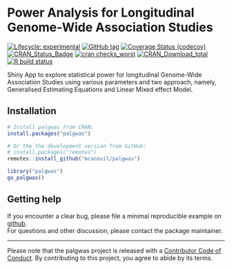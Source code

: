 
<!-- README.md is generated from README.Rmd. Please edit that file -->

# Power Analysis for Longitudinal Genome-Wide Association Studies

<!-- badges: start -->

[![Lifecycle:
experimental](https://img.shields.io/badge/lifecycle-experimental-orange.svg)](https://www.tidyverse.org/lifecycle/#experimental)
[![GitHub
tag](https://img.shields.io/github/tag/mcanouil/palgwas.svg?label=latest%20tag&include_prereleases)](https://github.com/mcanouil/palgwas)
[![Coverage Status
(codecov)](https://codecov.io/gh/mcanouil/palgwas/branch/master/graph/badge.svg)](https://codecov.io/gh/mcanouil/palgwas)
[![CRAN\_Status\_Badge](https://www.r-pkg.org/badges/version-ago/palgwas)](https://cran.r-project.org/package=palgwas)
[![cran
checks\_worst](https://cranchecks.info/badges/worst/palgwas)](https://cran.r-project.org/web/checks/check_results_palgwas.html)
[![CRAN\_Download\_total](https://cranlogs.r-pkg.org/badges/palgwas)](https://cran.r-project.org/package=palgwas)
[![R build
status](https://github.com/mcanouil/palgwas/workflows/R-CMD-check/badge.svg)](https://github.com/mcanouil/palgwas/actions)
<!-- badges: end -->

Shiny App to explore statistical power for longitudinal Genome-Wide
Association Studies using various parameters and two approach, namely,
Generalised Estimating Equations and Linear Mixed effect Model.

## Installation

``` r
# Install palgwas from CRAN:
install.packages("palgwas")

# Or the the development version from GitHub:
# install.packages("remotes")
remotes::install_github("mcanouil/palgwas")
```

``` r
library("palgwas")
go_palgwas()
```

## Getting help

If you encounter a clear bug, please file a minimal reproducible example
on [github](https://github.com/mcanouil/palgwas/issues).  
For questions and other discussion, please contact the package
maintainer.

-----

Please note that the palgwas project is released with a [Contributor
Code of
Conduct](https://contributor-covenant.org/version/2/0/CODE_OF_CONDUCT.html).
By contributing to this project, you agree to abide by its terms.
